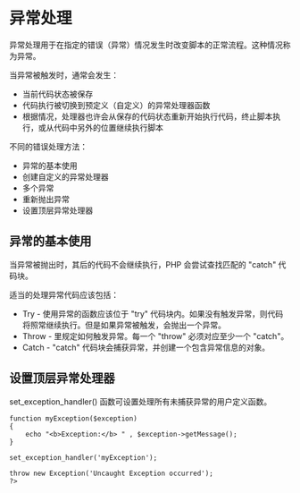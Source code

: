 # 异常处理

异常处理用于在指定的错误（异常）情况发生时改变脚本的正常流程。这种情况称为异常。

当异常被触发时，通常会发生：
+ 当前代码状态被保存
+ 代码执行被切换到预定义（自定义）的异常处理器函数
+ 根据情况，处理器也许会从保存的代码状态重新开始执行代码，终止脚本执行，或从代码中另外的位置继续执行脚本

不同的错误处理方法：
+ 异常的基本使用
+ 创建自定义的异常处理器
+ 多个异常
+ 重新抛出异常
+ 设置顶层异常处理器

## 异常的基本使用
当异常被抛出时，其后的代码不会继续执行，PHP 会尝试查找匹配的 "catch" 代码块。


适当的处理异常代码应该包括：
+ Try - 使用异常的函数应该位于 "try" 代码块内。如果没有触发异常，则代码将照常继续执行。但是如果异常被触发，会抛出一个异常。
+ Throw - 里规定如何触发异常。每一个 "throw" 必须对应至少一个 "catch"。
+ Catch - "catch" 代码块会捕获异常，并创建一个包含异常信息的对象。


## 设置顶层异常处理器

set_exception_handler() 函数可设置处理所有未捕获异常的用户定义函数。
```<?php
function myException($exception)
{
	echo "<b>Exception:</b> " , $exception->getMessage();
}

set_exception_handler('myException');

throw new Exception('Uncaught Exception occurred');
?>
```
